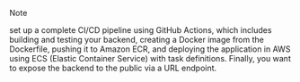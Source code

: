 > [!NOTE]
> set up a complete CI/CD pipeline using GitHub Actions, which includes building and testing your backend, 
> creating a Docker image from the Dockerfile, 
> pushing it to Amazon ECR, and 
> deploying the application in AWS using ECS (Elastic Container Service) with task definitions. 
> Finally, you want to expose the backend to the public via a URL endpoint.